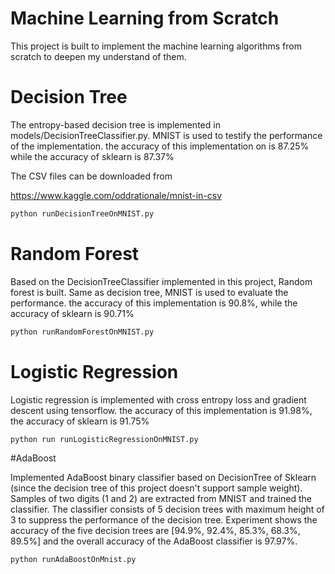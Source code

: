 # Machine Learning from Scratch

This project is built to implement the machine learning algorithms from scratch to deepen my understand of them.

# Decision Tree

The entropy-based decision tree is implemented in models/DecisionTreeClassifier.py. 
MNIST is used to testify the performance of the implementation.
the accuracy of this implementation on is 87.25%
while the accuracy of sklearn is 87.37%

The CSV files can be downloaded from 

https://www.kaggle.com/oddrationale/mnist-in-csv

```python
python runDecisionTreeOnMNIST.py
```

# Random Forest

Based on the DecisionTreeClassifier implemented in this project,
Random forest is built.
Same as decision tree, MNIST is used to evaluate the performance.
the accuracy of this implementation is 90.8%,
while the accuracy of sklearn is 90.71%

```python
python runRandomForestOnMNIST.py
```

# Logistic Regression

Logistic regression is implemented with cross entropy loss and gradient descent using tensorflow.
the accuracy of this implementation is 91.98%,
the accuracy of sklearn is 91.75%

```python
python run runLogisticRegressionOnMNIST.py
```

#AdaBoost

Implemented AdaBoost binary classifier based on DecisionTree of Sklearn (since the decision tree of this project doesn't support sample weight).
Samples of two digits (1 and 2) are extracted from MNIST and trained the classifier. The classifier consists of 5 decision trees with maximum height of 3 to 
suppress the performance of the decision tree. Experiment shows the accuracy of the five decision trees are [94.9%, 92.4%, 85.3%, 68.3%, 89.5%] and the 
overall accuracy of the AdaBoost classifier is 97.97%.

```python
python runAdaBoostOnMnist.py
```